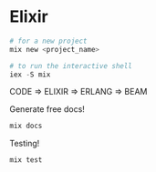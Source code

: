 # Elixir

```elixir
# for a new project
mix new <project_name>

# to run the interactive shell
iex -S mix
```

CODE => ELIXIR => ERLANG => BEAM

Generate free docs!
```elixir
mix docs
```

Testing!
```elixir
mix test
```